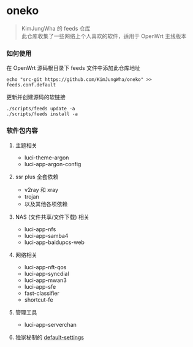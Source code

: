 # oneko
> KimJungWha 的 feeds 仓库  
> 此仓库收集了一些网络上个人喜欢的软件，适用于 OpenWrt 主线版本

### 如何使用

在 OpenWrt 源码根目录下 feeds 文件中添加此仓库地址

    echo "src-git https://github.com/KimJungWha/oneko" >> feeds.conf.default

更新并创建源码的软链接

    ./scripts/feeds update -a
    ./scripts/feeds install -a



### 软件包内容
1. 主题相关
	* luci-theme-argon
	* luci-app-argon-config

2. ssr plus 全套依赖
	* v2ray 和 xray
	* trojan
	* 以及其他各项依赖

3. NAS (文件共享/文件下载) 相关
	* luci-app-nfs
	* luci-app-samba4
	* luci-app-baidupcs-web

4. 网络相关
	* luci-app-nft-qos
	* luci-app-syncdial
	* luci-app-mwan3
	* luci-app-sfe
	* fast-classifier
	* shortcut-fe
	
5. 管理工具
	* luci-app-serverchan
6. 独家秘制的 [default-settings](https://github.com/KimJungWha/default-settings)
